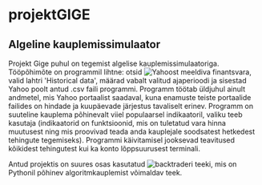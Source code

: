# projektGIGE

## Algeline kauplemissimulaator
Projekt Gige puhul on tegemist algelise kauplemissimulaatoriga. Tööpõhimõte on programmil lihtne: otsid ![Yahoost](https://finance.yahoo.com/) meeldiva finantsvara, valid lahtri 'Historical data', määrad vabalt valitud ajaperioodi ja sisestad Yahoo poolt antud .csv faili programmi. Programm töötab üldjuhul ainult andmetel, mis Yahoo portaalist saadaval, kuna enamuste teiste portaalide failides on hindade ja kuupäevade järjestus tavaliselt erinev. Programm on suuteline kauplema põhinevalt viiel populaarsel indikaatoril, valiku teeb kasutaja (indikaatorid on funktsioonid, mis on tuletatud vara hinna muutusest ning mis proovivad teada anda kauplejale soodsatest hetkedest tehingute tegemiseks). Programmi käivitamisel jooksevad teavitused kõikidest tehingutest kui ka konto lõppsuurusest terminali.


Antud projektis on suures osas kasutatud ![backtraderi](https://github.com/mementum/backtrader) teeki, mis on Pythonil põhinev algoritmkauplemist võimaldav teek.
